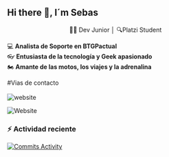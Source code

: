## Hi there 👋, I´m Sebas

<p align='center'> 👨‍💻 Dev Junior │ 🔍Platzi Student

:computer: **Analista de Soporte en BTGPactual**<br>
:eyeglasses: **Entusiasta de la tecnología y Geek apasionado**<br>
:motorcycle: **Amante de las motos, los viajes y la adrenalina**<br>

#Vias de contacto <br><br>
![website](https://img.shields.io/badge/jagudelocastro19.com-up-green?style=for-the-badge)<br>

![Website](https://img.shields.io/website?url=https%3A%2F%2Fwww.linkedin.com%2Fin%2Fjohn-sebastian-agudelo-castro-2635b5141%2F)

### :zap: Actividad reciente

[![Commits Activity](https://img.shields.io/github/commit-activity/w/jagudelocastro19/jagudelocastro19)](https://github.com/jagudelocastro19/jagudelocastro19)

<!--START_SECTION:activity-->

<!--END_SECTION:activity-->

<!--RECENT_ACTIVITY:last_update-->
<!--RECENT_ACTIVITY:last_update_end-->

